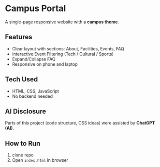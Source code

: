
# Campus Portal

A single-page responsive website with a **campus theme**.

## Features
- Clear layout with sections: About, Facilities, Events, FAQ
- Interactive Event Filtering (Tech / Cultural / Sports)
- Expand/Collapse FAQ
- Responsive on phone and laptop

## Tech Used
- HTML, CSS, JavaScript
- No backend needed

## AI Disclosure
Parts of this project (code structure, CSS ideas) were assisted by **ChatGPT (AI)**.

## How to Run
1. clone repo
2. Open `index.html` in browser

